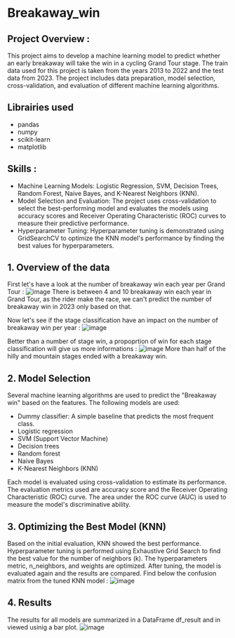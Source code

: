 # Breakaway_win
## Project Overview : 
This project aims to develop a machine learning model to predict whether an early breakaway will take the win in a cycling Grand Tour stage. The train data used for this project is taken from the years 2013 to 2022 and the test data from 2023. The project includes data preparation, model selection, cross-validation, and evaluation of different machine learning algorithms.

## Librairies used
- pandas
- numpy
- scikit-learn
- matplotlib

## Skills : 
- Machine Learning Models: Logistic Regression, SVM, Decision Trees, Random Forest, Naive Bayes, and K-Nearest Neighbors (KNN).
- Model Selection and Evaluation: The project uses cross-validation to select the best-performing model and evaluates the models using accuracy scores and Receiver Operating Characteristic (ROC) curves to measure their predictive performance.
- Hyperparameter Tuning: Hyperparameter tuning is demonstrated using GridSearchCV to optimize the KNN model's performance by finding the best values for hyperparameters.

## 1. Overview of the data
First let's have a look at the number of breakaway win each year per Grand Tour :
![image](https://github.com/VioleauPierre/Breakaway_win/assets/129098391/9e81b505-cdda-430a-8bbe-f27b19ff2801)
There is between 4 and 10 breakaway win each year in Grand Tour, as the rider make the race, we can't predict the number of breakaway win in 2023 only based on that.

Now let's see if the stage classification have an impact on the number of breakaway win per year : 
![image](https://github.com/VioleauPierre/Breakaway_win/assets/129098391/780396fa-eea2-4a71-af43-f6f0fc032b0a)

Better than a number of stage win, a propoprtion of win for each stage classification will give us more informations :
![image](https://github.com/VioleauPierre/Breakaway_win/assets/129098391/cc5b46e4-fd7a-4ab0-b38d-82d341d08fed)
More than half of the hilly and mountain stages ended with a breakaway win.

## 2. Model Selection
Several machine learning algorithms are used to predict the "Breakaway win" based on the features. The following models are used:

- Dummy classifier: A simple baseline that predicts the most frequent class.
- Logistic regression
- SVM (Support Vector Machine)
- Decision trees
- Random forest
- Naive Bayes
- K-Nearest Neighbors (KNN)

Each model is evaluated using cross-validation to estimate its performance. The evaluation metrics used are accuracy score and the Receiver Operating Characteristic (ROC) curve. The area under the ROC curve (AUC) is used to measure the model's discriminative ability.

## 3. Optimizing the Best Model (KNN)
Based on the initial evaluation, KNN showed the best performance. Hyperparameter tuning is performed using Exhaustive Grid Search to find the best value for the number of neighbors (k). The hyperparameters metric, n_neighbors, and weights are optimized. After tuning, the model is evaluated again and the results are compared. Find below the confusion matrix from the tuned KNN model : ![image](https://github.com/VioleauPierre/Breakaway_win/assets/129098391/b2c54e7a-4e53-496c-b5c4-13440eaa89ba)


## 4. Results
The results for all models are summarized in a DataFrame df_result and in viewed usinig a bar plot. 
![image](https://github.com/VioleauPierre/Breakaway_win/assets/129098391/5375f503-fb40-4aaf-9777-5dd4baca4f06)

